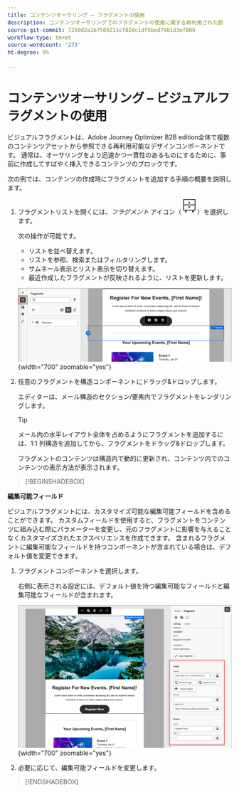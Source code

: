 ```yaml
---
title: コンテンツオーサリング – フラグメントの使用
description: コンテンツオーサリングでのフラグメントの使用に関する再利用された節
source-git-commit: 7250d2a1b7509211cf828c1df5bed7981d3ef809
workflow-type: tm+mt
source-wordcount: '273'
ht-degree: 0%

---
```


# コンテンツオーサリング – ビジュアルフラグメントの使用

ビジュアルフラグメントは、Adobe Journey Optimizer B2B edition全体で複数のコンテンツアセットから参照できる再利用可能なデザインコンポーネントです。 通常は、オーサリングをより迅速かつ一貫性のあるものにするために、事前に作成してすばやく挿入できるコンテンツのブロックです。

次の例では、コンテンツの作成時にフラグメントを追加する手順の概要を説明します。

1. フラグメントリストを開くには、_フラグメント_ アイコン（![ フラグメントアイコン ](../user/assets/do-not-localize/icon-fragments.svg)）を選択します。

   次の操作が可能です。

   * リストを並べ替えます。
   * リストを参照、検索またはフィルタリングします。
   * サムネール表示とリスト表示を切り替えます。
   * 最近作成したフラグメントが反映されるように、リストを更新します。

   ![ リストからフラグメントを選択 ](../user/content/assets/visual-designer-fragments.png){width="700" zoomable="yes"}

1. 任意のフラグメントを構造コンポーネントにドラッグ&amp;ドロップします。

   エディターは、メール構造のセクション/要素内でフラグメントをレンダリングします。

   >[!TIP]
   >
   >メール内の水平レイアウト全体を占めるようにフラグメントを追加するには、1:1 列構造を追加してから、フラグメントをドラッグ&amp;ドロップします。

   フラグメントのコンテンツは構造内で動的に更新され、コンテンツ内でのコンテンツの表示方法が表示されます。

>[!BEGINSHADEBOX]

**編集可能フィールド**

ビジュアルフラグメントには、カスタマイズ可能な編集可能フィールドを含めることができます。 カスタムフィールドを使用すると、フラグメントをコンテンツに組み込む際にパラメーターを変更し、元のフラグメントに影響を与えることなくカスタマイズされたエクスペリエンスを作成できます。 含まれるフラグメントに編集可能なフィールドを持つコンポーネントが含まれている場合は、デフォルト値を変更できます。

1. フラグメントコンポーネントを選択します。

   右側に表示される設定には、デフォルト値を持つ編集可能なフィールドと編集可能なフィールドが含まれます。

   ![ フラグメントコンポーネントパラメーターの変更 ](../user/content/assets/fragment-editable-fields-displayed-design.png){width="700" zoomable="yes"}

1. 必要に応じて、編集可能フィールドを変更します。

>[!ENDSHADEBOX]
